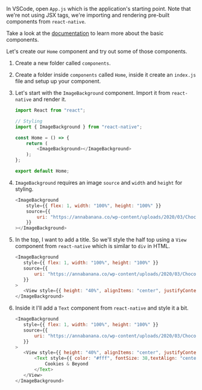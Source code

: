In VSCode, open `App.js` which is the application's starting point. Note that we're not using JSX tags, we're importing and rendering pre-built components from `react-native`.

Take a look at the [documentation](https://reactnative.dev/docs/components-and-apis#basic-components) to learn more about the basic components.

Let's create our `Home` component and try out some of those components.

1. Create a new folder called `components`.

2. Create a folder inside `components` called `Home`, inside it create an `index.js` file and setup up your component.

3. Let's start with the `ImageBackground` component. Import it from `react-native` and render it.
    
    ```javascript
    import React from "react";

    // Styling
    import { ImageBackground } from "react-native";

    const Home = () => {
        return (
            <ImageBackground></ImageBackground>
        );
    };

    export default Home;
    ```

4. `ImageBackground` requires an image `source` and `width` and `height` for styling.

    ```javascript
    <ImageBackground 
        style={{ flex: 1, width: "100%", height: "100%" }}
        source={{
            uri: "https://annabanana.co/wp-content/uploads/2020/03/Chocolate-Chip-Cookies-22.jpg",
        }}
    ></ImageBackground>
    ```

5. In the top, I want to add a title. So we'll style the half top using a `View` component from `react-native` which is similar to `div` in HTML. 

     ```javascript
    <ImageBackground 
        style={{ flex: 1, width: "100%", height: "100%" }}
        source={{
            uri: "https://annabanana.co/wp-content/uploads/2020/03/Chocolate-Chip-Cookies-22.jpg",
        }}
    >
        <View style={{ height: "40%", alignItems: "center", justifyContent: "center"}}></View>
    </ImageBackground>
    ```   

6. Inside it I'll add a `Text` component from `react-native` and style it a bit.

     ```javascript
    <ImageBackground 
        style={{ flex: 1, width: "100%", height: "100%" }}
        source={{
            uri: "https://annabanana.co/wp-content/uploads/2020/03/Chocolate-Chip-Cookies-22.jpg",
        }}
    >
        <View style={{ height: "40%", alignItems: "center", justifyContent: "center"}}>
            <Text style={{ color: "#fff", fontSize: 38,textAlign: "center"}}>
                Cookies & Beyond
            </Text>
        </View>
    </ImageBackground>
    ```


